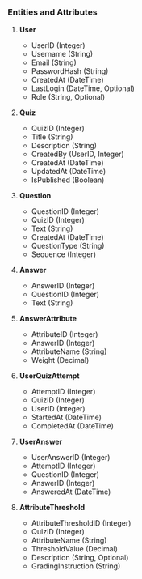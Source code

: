 ### Entities and Attributes

1. **User**
   - UserID (Integer)
   - Username (String)
   - Email (String)
   - PasswordHash (String)
   - CreatedAt (DateTime)
   - LastLogin (DateTime, Optional)
   - Role (String, Optional)

2. **Quiz**
   - QuizID (Integer)
   - Title (String)
   - Description (String)
   - CreatedBy (UserID, Integer)
   - CreatedAt (DateTime)
   - UpdatedAt (DateTime)
   - IsPublished (Boolean)

3. **Question**
   - QuestionID (Integer)
   - QuizID (Integer)
   - Text (String)
   - CreatedAt (DateTime)
   - QuestionType (String)
   - Sequence (Integer)

4. **Answer**
   - AnswerID (Integer)
   - QuestionID (Integer)
   - Text (String)

5. **AnswerAttribute**
   - AttributeID (Integer)
   - AnswerID (Integer)
   - AttributeName (String)
   - Weight (Decimal)

6. **UserQuizAttempt**
   - AttemptID (Integer)
   - QuizID (Integer)
   - UserID (Integer)
   - StartedAt (DateTime)
   - CompletedAt (DateTime)

7. **UserAnswer**
   - UserAnswerID (Integer)
   - AttemptID (Integer)
   - QuestionID (Integer)
   - AnswerID (Integer)
   - AnsweredAt (DateTime)

8. **AttributeThreshold**
   - AttributeThresholdID (Integer)
   - QuizID (Integer)
   - AttributeName (String)
   - ThresholdValue (Decimal)
   - Description (String, Optional)
   - GradingInstruction (String)


